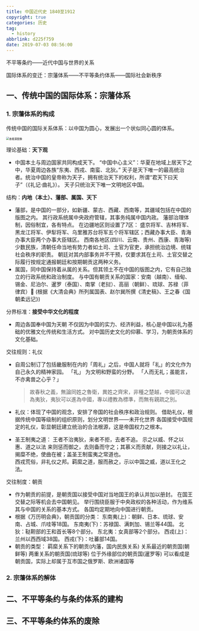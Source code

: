 ```yaml
---
title: 中国近代史 1840至1912
copyright: true
categories: 历史
tag:
  - history
abbrlink: d225f759
date: 2019-07-03 08:56:00
---
```


不平等条约——近代中国与世界的关系

国际体系的变迁：宗藩体系——不平等条约体系——国际社会新秩序


## 一、传统中国的国际体系：宗藩体系

### 1. 宗藩体系的构成

传统中国的国际关系体系：以中国为圆心，发展出一个状似同心圆的体系。

<img src="https://x0.ifengimg.com/res/2020/C6CC6B0A99DF50D7DEFBF8261BF2CF2951D14800_size255_w852_h578.png" alt="查看源图像" style="zoom:50%;" />

理论基础：**天下观**

- 中国本土与周边国家共同构成天下。
  “中国中心主义”：华夏在地域上居天下之中，华夏周边各族“东夷、西戎、南蛮、北狄。”
  天子是天下唯一的最高统治者。统治中国的皇帝称为天子，拥有统治天下的权利，所谓“君天下曰天子”（《礼记·曲礼》）。
  天子只统治天下唯一文明地区中国。

结构：**内地（本土）、藩部、属国、天下**

- 藩部，是中国的一部分，如新疆、蒙古、西藏、西南等，其疆域包括在中国的版图之内。
  其行政系统属中央政府管辖，其事务纯属中国内政。
  藩部治理体制，因俗制宜，各有特点。
  在边疆地区则设置了7区：
  盛京将军、吉林将军、黑龙江将军、伊犁将军、乌里雅苏台将军五个将军辖区；西藏办事大臣、青海办事大臣两个办事大臣辖区。
  西南各地区(四川、云南、贵州、西康、青海等)少数民族，清朝任命当地有势力者如土司、土官为官吏，承担统治边境、统辖社会秩序的职责。
  朝廷对其内部事务并不干预，仅要求其在土司、土官交替之际履行按规定通报朝廷和按期朝贡这两种义务。
- 属国，同中国保持着从属的关系。但其领土不在中国的版图之内，它有自己独立的行政系统和政治制度。
  与中国有朝贡关系的国家：安南（越南）、缅甸、锡金、尼泊尔、暹罗（泰国）、南掌（老挝）、高丽（朝鲜）、琉球、苏禄（菲律宾）  (根据《大清会典》所列属国表、赵尔巽所撰《清史稿》、王之春《国朝柔远记》)

分界标准：**接受中华文化的程度**

- 周边各国奉中国为天朝
  不仅因为中国的实力、经济利益，核心是中国以礼为基础的优雅文化传统和生活方式。
  对中国历史文化的仰慕、学习，为朝贡体系的文化基础。 

交往规则：礼仪

- 自周公制订了包括畿服制在内的「周礼」之后，中国人就将「礼」的文化作为自己永久的精神家园。
  「礼」  为文明和野蛮的分野。
  「人而无礼；虽能言，不亦禽兽之心乎？」

  > 故春秋之義，無論同姓之魯衛，異姓之齊宋，非種之楚越，中國可以退為夷狄，夷狄可以進為中國，專以禮教為標準，而無有親疏之別。

- 礼仪：体现了中国的观念，安排了帝国的社会秩序和政治规则。
  借助礼仪，根据传统中国等级制的组织原则，划分文明世界——未开化世界
  各国接受中国规定的礼仪，彰显朝廷建立统治的合法根源，这是帝国权力之根本。

- 圣王制夷之道：
  王者不治夷狄，来者不拒，去者不追。
  示之以威、怀之以惠、道之以法
  来则惩而御之，去则备而守之；其慕义而贡献，则接之以礼让，揭糜不绝，使曲在被；盖圣王制蛮夷之常道也。        
  西戎荒俗，非礼仪之邦。羁縻之道，服而赦之，示以中国之威，道以王化之法。                 

交往制度：朝贡

- 作为朝贡的前提，是朝贡国以接受中国对当地国王的承认并加以册封。
  在国王交替之际等机会去中国朝见。
  举行围绕臣服于中央政权的各种活动，作为维系其与中国的关系的基本方式。
  各国均定期地向中国进行朝贡。
- 根据《万历明会典》，朝贡国的分类：
  东南夷(上)：朝鲜、日本、琉球、安南、占城、爪哇等18国。
  东南夷(下)：苏禄国、满刺加、锡兰等44国。
  北狄：鞑靼部的王和首长等8个部分。
  东北夷：女真部等2个部分。
  西戎(上)：兰州以西西域38国。
  西戎(下)：吐蕃部14国。
- 朝贡的类型：
  羁縻关系下的朝贡(内藩，国内民族关系)
  关系最近的朝贡国(朝鲜等)
  两重关系的朝贡国(琉球等)
  位于外缘部位的朝贡国(暹罗等)
  可以看成是朝贡国，实际上却属于互市国之俄罗斯、欧洲诸国等

### 2. 宗藩体系的解体



## 二、不平等条约与条约体系的建构



## 三、不平等条约体系的废除
